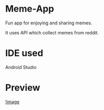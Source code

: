 # Meme-App
Fun app for enjoying and sharing memes.

It uses API which collect memes from reddit.

# IDE used 
Android Studio

# Preview


[!image](https://github.com/PrabhjeeSingh/Meme-App/blob/main/Images/Screenshot_20220117-191324.jpg?raw=true "Title")


